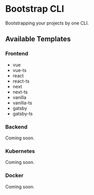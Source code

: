 # Bootstrap CLI

Bootstrapping your projects by one CLI.

## Available Templates

### Frontend

- vue
- vue-ts
- react
- react-ts
- next
- next-ts
- vanilla
- vanilla-ts
- gatsby
- gatsby-ts

### Backend

Coming soon.

### Kubernetes

Coming soon.

### Docker 

Coming soon.